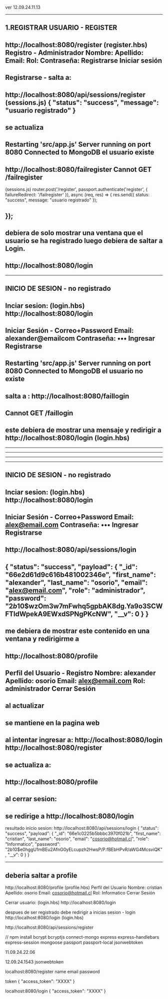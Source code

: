 ver
12.09.24.11.13

-----------------------------------------------------------------------
1.REGISTRAR USUARIO - REGISTER
-----------------------------------------------------------------------

http://localhost:8080/register (register.hbs)
Registro - Administrador
Nombre: 
 Apellido: 
 Email: 
 Rol: 
 Contraseña: 
 Registrarse
Iniciar sesión
--
Registrarse - salta a:
--
http://localhost:8080/api/sessions/register (sessions.js)
{
  "status": "success",
  "message": "usuario registrado"
}
--
se actualiza
--
Restarting 'src/app.js'
Server running on port 8080
Connected to MongoDB
el usuario existe
--
http://localhost:8080/failregister
Cannot GET /failregister
--
(sessions.js)
router.post('/register', passport.authenticate('register', { failureRedirect: '/failregister' }), async (req, res) => {
    res.send({ status: "success", message: "usuario registrado" });

});
--
debiera de solo mostrar una ventana que el usuario se ha registrado
luego debiera de saltar a Login.
--
http://localhost:8080/login
--





-----------------------------------------------------------------------
INICIO DE SESION - no registrado
-----------------------------------------------------------------------
Inciar sesion: (login.hbs)
http://localhost:8080/login
--
Iniciar Sesión - Correo+Password
Email: 
alexander@emailcom
 Contraseña: 
•••
 Ingresar
Registrarse
---
Restarting 'src/app.js'
Server running on port 8080
Connected to MongoDB
el usuario no existe
---
salta a :
http://localhost:8080/faillogin
--
Cannot GET /faillogin
--
este debiera de mostrar una mensaje 
y redirigir a 
http://localhost:8080/login
(login.hbs)
-----------------------------------------------------------------------
-----------------------------------------------------------------------
-----------------------------------------------------------------------
-----------------------------------------------------------------------

-----------------------------------------------------------------------
INICIO DE SESION - no registrado
-----------------------------------------------------------------------
Inciar sesion: (login.hbs)
http://localhost:8080/login
--
Iniciar Sesión - Correo+Password
Email: 
alex@email.com
 Contraseña: 
•••
 Ingresar
Registrarse
--
http://localhost:8080/api/sessions/login
--
{
  "status": "success",
  "payload": {
    "_id": "66e2d61d9c616b481002346e",
    "first_name": "alexander",
    "last_name": "osorio",
    "email": "alex@email.com",
    "role": "administrador",
    "password": "$2b$10$wzOm3w7mFwhq5gpbAK8dg.Ya9o3SCWFTldWpekA9EWxdSPNgPKcNW",
    "__v": 0
  }
}
--
me debiera de mostrar este contenido en una ventana
y redirigirme a 
--
http://localhost:8080/profile
--
Perfil del Usuario - Registro
Nombre: alexander
Apellido: osorio
Email: alex@email.com
Rol: administrador
Cerrar Sesión
--
al actualizar
--
se mantiene en la pagina web
--
al intentar ingresar a:
http://localhost:8080/login
http://localhost:8080/register
--
se actualiza a:
--
http://localhost:8080/profile
--
al cerrar sesion:
--
se redirige a 
http://localhost:8080/login
--








resultado inicio sesion: 
http://localhost:8080/api/sessions/login
{
  "status": "success",
  "payload": {
    "_id": "66e1c0225b5bbbc3970f021b",
    "first_name": "cristian",
    "last_name": "osorio",
    "email": "cosorio@hotmail.cl",
    "role": "Informatico",
    "password": "$2b$10$e0hggU1mBEu2AfnG0yELcupzh2HwsP/P.fBEbHPvR/aWG4McsviQK",
    "__v": 0
  }
}

---
deberia saltar a profile
---



http://localhost:8080/profile (profile.hbs)
Perfil del Usuario
Nombre: cristian
Apellido: osorio
Email: cosorio@hotmail.cl
Rol: Informatico
Cerrar Sesión


Cerrar usuario: (login.hbs)
http://localhost:8080/login




despues de ser registrado
debe redirigir a inicias sesion - login
http://localhost:8080/login (login.hbs)






http://localhost:8080/api/sessions/register






//
npm install bcrypt bcryptjs connect-mongo express express-handlebars express-session mongoose passport passport-local jsonwebtoken

11.09.24.22.06


12.09.24.1543
jsonwebtoken

localhost:8080/register
name
email
password


token
{
"access_token": "XXXX"
}


localhost:8080/login
{
"access_token": "XXXX"
}


